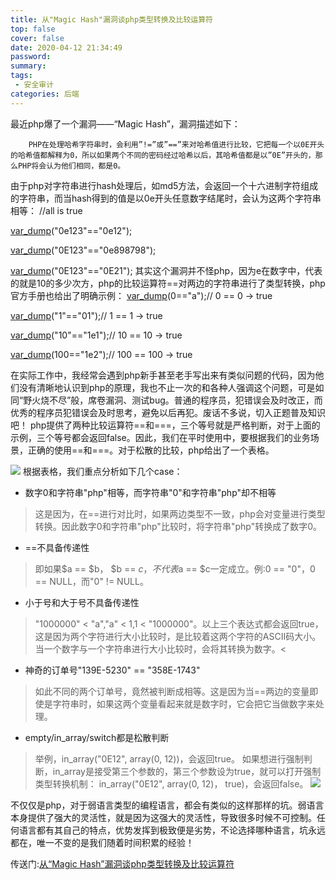 ```yaml
---
title: 从"Magic Hash"漏洞谈php类型转换及比较运算符
top: false
cover: false
date: 2020-04-12 21:34:49
password:
summary:
tags:
 - 安全审计
categories: 后端
---
```


最近php爆了一个漏洞——“Magic Hash”，漏洞描述如下：
````
    PHP在处理哈希字符串时，会利用”!=”或”==”来对哈希值进行比较，它把每一个以0E开头的哈希值都解释为0，所以如果两个不同的密码经过哈希以后，其哈希值都是以”0E”开头的，那么PHP将会认为他们相同，都是0。
````
由于php对字符串进行hash处理后，如md5方法，会返回一个十六进制字符组成的字符串，而当hash得到的值是以0e开头任意数字结尾时，会认为这两个字符串相等：
//all is true

[var_dump](http://www.php.net/var_dump "")("0e123"=="0e12");

[var_dump](http://www.php.net/var_dump "")("0E123"=="0e898798");

[var_dump](http://www.php.net/var_dump "")("0E123"=="0E21");
其实这个漏洞并不怪php，因为e在数字中，代表的就是10的多少次方，php的比较运算符==对两边的字符串进行了类型转换，php官方手册也给出了明确示例：
[var_dump](http://www.php.net/var_dump "")(0=="a");// 0 == 0 -> true

[var_dump](http://www.php.net/var_dump "")("1"=="01");// 1 == 1 -> true

[var_dump](http://www.php.net/var_dump "")("10"=="1e1");// 10 == 10 -> true

[var_dump](http://www.php.net/var_dump "")(100=="1e2");// 100 == 100 -> true

在实际工作中，我经常会遇到php新手甚至老手写出来有类似问题的代码，因为他们没有清晰地认识到php的原理，我也不止一次的和各种人强调这个问题，可是如同“野火烧不尽”般，席卷漏洞、测试bug。普通的程序员，犯错误会及时改正，而优秀的程序员犯错误会及时思考，避免以后再犯。废话不多说，切入正题普及知识吧！
php提供了两种比较运算符==和===，三个等号就是严格判断，对于上面的示例，三个等号都会返回false。因此，我们在平时使用中，要根据我们的业务场景，正确的使用==和===。对于松散的比较，php给出了一个表格。

![](https://static.ranshy.com/2015/09/bijiao-1024x478.png "")
根据表格，我们重点分析如下几个case：
    
* 数字0和字符串"php"相等，而字符串"0"和字符串"php"却不相等
> 这是因为，在==进行对比时，如果两边类型不一致，php会对变量进行类型转换。因此数字0和字符串"php"比较时，将字符串"php"转换成了数字0。

* ==不具备传递性
> 即如果$a == $b， $b == $c，不代表$a == $c一定成立。例:0 == "0"，0 == NULL，而"0" != NULL。

* 小于号和大于号不具备传递性
> "1000000" < "a","a" < 1,1 < "1000000"。以上三个表达式都会返回true，这是因为两个字符进行大小比较时，是比较着这两个字符的ASCII码大小。当一个数字与一个字符串进行大小比较时，会将其转换为数字。<

* 神奇的订单号"139E-5230" == "358E-1743"
> 如此不同的两个订单号，竟然被判断成相等。这是因为当==两边的变量即使是字符串时，如果这两个变量看起来就是数字时，它会把它当做数字来处理。

* empty/in_array/switch都是松散判断
> 举例，in_array("0E12", array(0, 12))，会返回true。
  如果想进行强制判断，in_array是接受第三个参数的，第三个参数设为true，就可以打开强制类型转换机制： in_array("0E12", array(0, 12)， true)，会返回false。
![](https://static.ranshy.com/2015/09/hanshubijiao-1024x641.png "")

不仅仅是php，对于弱语言类型的编程语言，都会有类似的这样那样的坑。弱语言本身提供了强大的灵活性，就是因为这强大的灵活性，导致很多时候不可控制。任何语言都有其自己的特点，优势发挥到极致便是劣势，不论选择哪种语言，坑永远都在，唯一不变的是我们随着时间积累的经验！

传送门:[从“Magic Hash”漏洞谈php类型转换及比较运算符](https://love.ranshy.com/%e4%bb%8emagic-hash%e6%bc%8f%e6%b4%9e%e8%b0%88php%e7%b1%bb%e5%9e%8b%e8%bd%ac%e6%8d%a2%e5%8f%8a%e6%af%94%e8%be%83%e8%bf%90%e7%ae%97%e7%ac%a6/)
